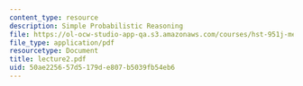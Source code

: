 ```yaml
---
content_type: resource
description: Simple Probabilistic Reasoning
file: https://ol-ocw-studio-app-qa.s3.amazonaws.com/courses/hst-951j-medical-decision-support-spring-2003/50ae225657d5179de807b5039fb54eb6_lecture2.pdf
file_type: application/pdf
resourcetype: Document
title: lecture2.pdf
uid: 50ae2256-57d5-179d-e807-b5039fb54eb6
---
```

